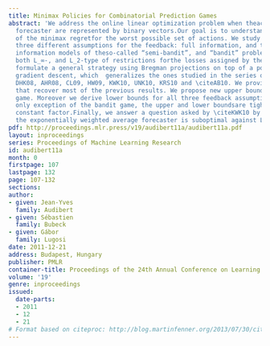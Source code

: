 ```yaml
---
title: Minimax Policies for Combinatorial Prediction Games
abstract: 'We address the online linear optimization problem when theactions of the
  forecaster are represented by binary vectors.Our goal is to understand the magnitude
  of the minimax regretfor the worst possible set of actions. We study the problemunder
  three different assumptions for the feedback: full information, and the partial
  information models of theso-called “semi-bandit”, and “bandit” problems. We consider
  both L_∞-, and L_2-type of restrictions forthe losses assigned by the adversary.We
  formulate a general strategy using Bregman projections on top of a potential-based
  gradient descent, which  generalizes the ones studied in the series of papers \citeGLLO07,
  DHK08, AHR08, CL09, HW09, KWK10, UNK10, KRS10 and \citeAB10. We provide simpleproofs
  that recover most of the previous results. We propose new upper bounds for the semi-bandit
  game. Moreover we derive lower bounds for all three feedback assumptions. With the
  only exception of the bandit game, the upper and lower boundsare tight, up to a
  constant factor.Finally, we answer a question asked by \citeKWK10 by showing that
  the exponentially weighted average forecaster is suboptimal against L_∞ adversaries.'
pdf: http://proceedings.mlr.press/v19/audibert11a/audibert11a.pdf
layout: inproceedings
series: Proceedings of Machine Learning Research
id: audibert11a
month: 0
firstpage: 107
lastpage: 132
page: 107-132
sections: 
author:
- given: Jean-Yves
  family: Audibert
- given: Sébastien
  family: Bubeck
- given: Gábor
  family: Lugosi
date: 2011-12-21
address: Budapest, Hungary
publisher: PMLR
container-title: Proceedings of the 24th Annual Conference on Learning Theory
volume: '19'
genre: inproceedings
issued:
  date-parts:
  - 2011
  - 12
  - 21
# Format based on citeproc: http://blog.martinfenner.org/2013/07/30/citeproc-yaml-for-bibliographies/
---
```

